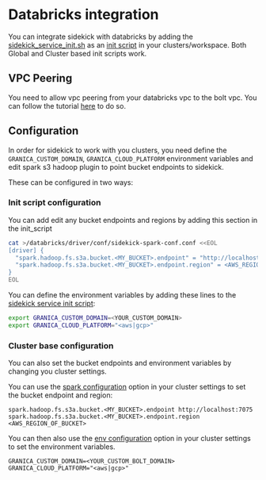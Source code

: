 # Databricks integration

You can integrate sidekick with databricks by adding the [sidekick_service_init.sh](./sidekick_service_init.sh) as an [init script](https://docs.databricks.com/clusters/init-scripts.html) in your clusters/workspace. Both Global and Cluster based init scripts work.

## VPC Peering

You need to allow vpc peering from your databricks vpc to the bolt vpc. You can follow the tutorial [here](https://xyz.projectn.co/vpc-peering) to do so.

## Configuration

In order for sidekick to work with you clusters, you need define the `GRANICA_CUSTOM_DOMAIN`, `GRANICA_CLOUD_PLATFORM` environment variables and edit spark s3 hadoop plugin to point bucket endpoints to sidekick.

These can be configured in two ways:

### Init script configuration

You can add edit any bucket endpoints and regions by adding this section in the init_script

```bash
cat >/databricks/driver/conf/sidekick-spark-conf.conf <<EOL
[driver] {
  "spark.hadoop.fs.s3a.bucket.<MY_BUCKET>.endpoint" = "http://localhost:7075"
  "spark.hadoop.fs.s3a.bucket.<MY_BUCKET>.endpoint.region" = <AWS_REGION_OF_BUCKET>
}
EOL
```

You can define the environment variables by adding these lines to the [sidekick service init script](./sidekick_service_init.sh):

```bash
export GRANICA_CUSTOM_DOMAIN=<YOUR_CUSTOM_DOMAIN>
export GRANICA_CLOUD_PLATFORM="<aws|gcp>"
```

### Cluster base configuration

You can also set the bucket endpoints and environment variables by changing you cluster settings.

You can use the [spark configuration](https://docs.databricks.com/clusters/configure.html#spark-configuration) option in your cluster settings to set the bucket endpoint and region:

```
spark.hadoop.fs.s3a.bucket.<MY_BUCKET>.endpoint http://localhost:7075
spark.hadoop.fs.s3a.bucket.<MY_BUCKET>.endpoint.region <AWS_REGION_OF_BUCKET>
```

You can then also use the [env configuration](https://docs.databricks.com/clusters/configure.html#environment-variables) option in your cluster settings to set the environment variables.

```
GRANICA_CUSTOM_DOMAIN=<YOUR_CUSTOM_BOLT_DOMAIN>
GRANICA_CLOUD_PLATFORM="<aws|gcp>"
```
